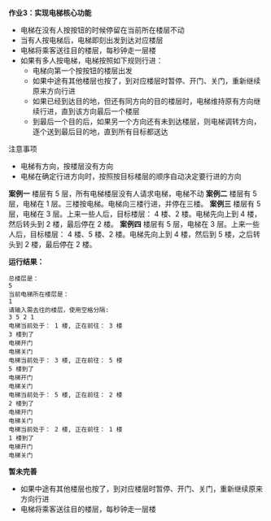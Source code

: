 **作业3：实现电梯核心功能**

- 电梯在没有人按按钮的时候停留在当前所在楼层不动
- 当有人按电梯后，电梯即刻出发到达对应楼层
- 电梯将乘客送往目的楼层，每秒钟走一层楼
- 如果有多人按电梯，电梯按照如下规则行进：
    - 电梯向第一个按按钮的楼层出发
    - 如果中途有其他楼层也按了，到对应楼层时暂停、开门、关门，重新继续原来方向行进
    - 如果已经到达目的地，但还有同方向的目的楼层时，电梯维持原有方向继续行进，直到该方向最后一个楼层
    - 到最后一个目的后，如果另一个方向还有未到达楼层，则电梯调转方向，逐个送到最后目的地，直到所有目标都送达

注意事项

- 电梯有方向，按楼层没有方向
- 电梯在确定行进方向时，按照按目标楼层的顺序自动决定要行进的方向

**案例一**
楼层有 5 层，所有电梯楼层没有人请求电梯，电梯不动
**案例二**
楼层有 5 层，电梯在 1 层。三楼按电梯。电梯向三楼行进，并停在三楼。
**案例三**
楼层有 5 层，电梯在 3 层。上来一些人后，目标楼层： 4 楼、2 楼。电梯先向上到 4 楼，然后转头到 2 楼，最后停在 2 楼。
**案例四**
楼层有 5 层，电梯在 3 层。上来一些人后，目标楼层： 4 楼、5 楼、2 楼。电梯先向上到 4 楼，然后到 5 楼，之后转头到 2 楼，最后停在 2 楼。

**运行结果：**
```
总楼层是：
5
当前电梯所在楼层是：
1
请输入需去往的楼层，使用空格分隔:
3 5 2 1
电梯当前处于： 1 楼, 正在前往： 3 楼
3 楼到了
电梯开门
电梯关门
电梯当前处于： 3 楼, 正在前往： 5 楼
5 楼到了
电梯开门
电梯关门
电梯当前处于： 5 楼, 正在前往： 2 楼
2 楼到了
电梯开门
电梯关门
电梯当前处于： 2 楼, 正在前往： 1 楼
1 楼到了
电梯开门
电梯关门
```
**暂未完善**
- 如果中途有其他楼层也按了，到对应楼层时暂停、开门、关门，重新继续原来方向行进
- 电梯将乘客送往目的楼层，每秒钟走一层楼

